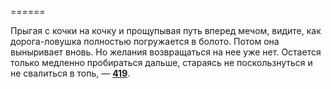 ======

Прыгая с кочки на кочку и прощупывая путь вперед мечом, видите, как дорога-ловушка полностью погружается в болото. Потом она выныривает вновь. Но желания возвращаться на нее уже нет. Остается только медленно пробираться дальше, стараясь не поскользнуться и не свалиться в топь, — [**419**](#n_419).

